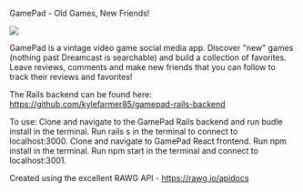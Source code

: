 GamePad - Old Games, New Friends!

![](project.gif)

GamePad is a vintage video game social media app. Discover "new" games (nothing past Dreamcast is searchable) and build a collection of favorites. Leave reviews, comments and make new friends that you can follow to track their reviews and favorites! 

The Rails backend can be found here: https://github.com/kylefarmer85/gamepad-rails-backend

To use: 
Clone and navigate to the GamePad Rails backend and run budle install in the terminal. Run rails s in the terminal to connect to localhost:3000. Clone and navigate to GamePad React frontend. Run npm install in the terminal. Run npm start in the terminal and connect to localhost:3001.

Created using the excellent RAWG API - https://rawg.io/apidocs